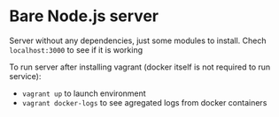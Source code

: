 Bare Node.js server
===================

Server without any dependencies, just some modules to install. Chech `localhost:3000` to see if it is working

To run server after installing vagrant (docker itself is not required to run service):
 - `vagrant up` to launch environment
 - `vagrant docker-logs` to see agregated logs from docker containers
